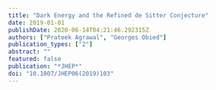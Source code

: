 ```yaml
---
title: "Dark Energy and the Refined de Sitter Conjecture"
date: 2019-01-01
publishDate: 2020-06-14T04:21:46.292315Z
authors: ["Prateek Agrawal", "Georges Obied"]
publication_types: ["2"]
abstract: ""
featured: false
publication: "*JHEP*"
doi: "10.1007/JHEP06(2019)103"
---
```



